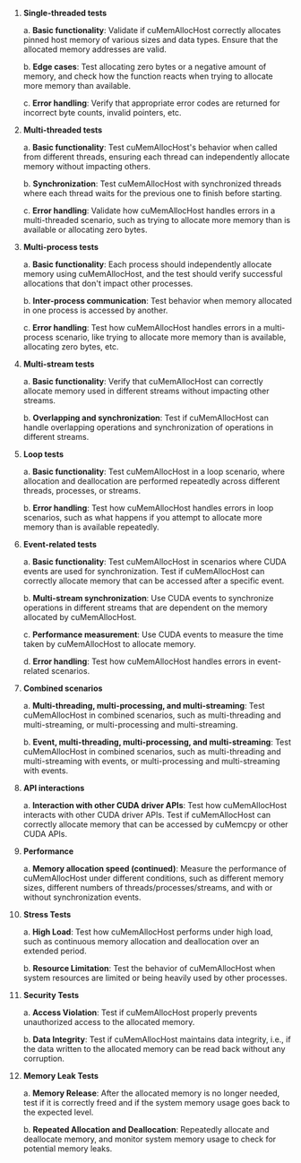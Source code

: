 
1. **Single-threaded tests**
   
    a. **Basic functionality**: Validate if cuMemAllocHost correctly allocates pinned host memory of various sizes and data types. Ensure that the allocated memory addresses are valid.

    b. **Edge cases**: Test allocating zero bytes or a negative amount of memory, and check how the function reacts when trying to allocate more memory than available.

    c. **Error handling**: Verify that appropriate error codes are returned for incorrect byte counts, invalid pointers, etc.

2. **Multi-threaded tests**

    a. **Basic functionality**: Test cuMemAllocHost's behavior when called from different threads, ensuring each thread can independently allocate memory without impacting others.

    b. **Synchronization**: Test cuMemAllocHost with synchronized threads where each thread waits for the previous one to finish before starting.

    c. **Error handling**: Validate how cuMemAllocHost handles errors in a multi-threaded scenario, such as trying to allocate more memory than is available or allocating zero bytes.

3. **Multi-process tests**

    a. **Basic functionality**: Each process should independently allocate memory using cuMemAllocHost, and the test should verify successful allocations that don't impact other processes.

    b. **Inter-process communication**: Test behavior when memory allocated in one process is accessed by another.

    c. **Error handling**: Test how cuMemAllocHost handles errors in a multi-process scenario, like trying to allocate more memory than is available, allocating zero bytes, etc.

4. **Multi-stream tests**

    a. **Basic functionality**: Verify that cuMemAllocHost can correctly allocate memory used in different streams without impacting other streams.

    b. **Overlapping and synchronization**: Test if cuMemAllocHost can handle overlapping operations and synchronization of operations in different streams.

5. **Loop tests**

    a. **Basic functionality**: Test cuMemAllocHost in a loop scenario, where allocation and deallocation are performed repeatedly across different threads, processes, or streams.

    b. **Error handling**: Test how cuMemAllocHost handles errors in loop scenarios, such as what happens if you attempt to allocate more memory than is available repeatedly.

6. **Event-related tests**

    a. **Basic functionality**: Test cuMemAllocHost in scenarios where CUDA events are used for synchronization. Test if cuMemAllocHost can correctly allocate memory that can be accessed after a specific event.

    b. **Multi-stream synchronization**: Use CUDA events to synchronize operations in different streams that are dependent on the memory allocated by cuMemAllocHost.

    c. **Performance measurement**: Use CUDA events to measure the time taken by cuMemAllocHost to allocate memory.

    d. **Error handling**: Test how cuMemAllocHost handles errors in event-related scenarios.

7. **Combined scenarios**

    a. **Multi-threading, multi-processing, and multi-streaming**: Test cuMemAllocHost in combined scenarios, such as multi-threading and multi-streaming, or multi-processing and multi-streaming.

    b. **Event, multi-threading, multi-processing, and multi-streaming**: Test cuMemAllocHost in combined scenarios, such as multi-threading and multi-streaming with events, or multi-processing and multi-streaming with events.

8. **API interactions**

    a. **Interaction with other CUDA driver APIs**: Test how cuMemAllocHost interacts with other CUDA driver APIs. Test if cuMemAllocHost can correctly allocate memory that can be accessed by cuMemcpy or other CUDA APIs.

9. **Performance**

    a. **Memory allocation speed (continued)**: Measure the performance of cuMemAllocHost under different conditions, such as different memory sizes, different numbers of threads/processes/streams, and with or without synchronization events.

10. **Stress Tests**

    a. **High Load**: Test how cuMemAllocHost performs under high load, such as continuous memory allocation and deallocation over an extended period.

    b. **Resource Limitation**: Test the behavior of cuMemAllocHost when system resources are limited or being heavily used by other processes.

11. **Security Tests**

    a. **Access Violation**: Test if cuMemAllocHost properly prevents unauthorized access to the allocated memory.

    b. **Data Integrity**: Test if cuMemAllocHost maintains data integrity, i.e., if the data written to the allocated memory can be read back without any corruption.

12. **Memory Leak Tests**

    a. **Memory Release**: After the allocated memory is no longer needed, test if it is correctly freed and if the system memory usage goes back to the expected level.

    b. **Repeated Allocation and Deallocation**: Repeatedly allocate and deallocate memory, and monitor system memory usage to check for potential memory leaks.
